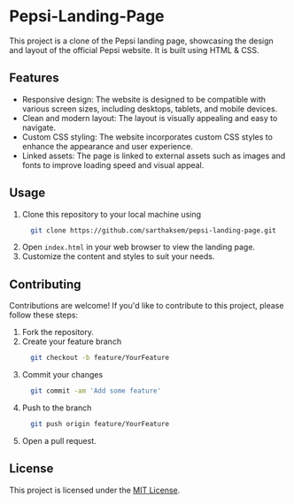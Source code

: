 # Pepsi-Landing-Page

This project is a clone of the Pepsi landing page, showcasing the design and layout of the official Pepsi website. It is built using HTML & CSS.

## Features

- Responsive design: The website is designed to be compatible with various screen sizes, including desktops, tablets, and mobile devices.
- Clean and modern layout: The layout is visually appealing and easy to navigate.
- Custom CSS styling: The website incorporates custom CSS styles to enhance the appearance and user experience.
- Linked assets: The page is linked to external assets such as images and fonts to improve loading speed and visual appeal.

## Usage

1. Clone this repository to your local machine using
   ```bash
     git clone https://github.com/sarthaksem/pepsi-landing-page.git
   ```
2. Open `index.html` in your web browser to view the landing page.
3. Customize the content and styles to suit your needs.

## Contributing

Contributions are welcome! If you'd like to contribute to this project, please follow these steps:

1. Fork the repository.
2. Create your feature branch
   ```bash
     git checkout -b feature/YourFeature
   ```
3. Commit your changes
   ```bash
     git commit -am 'Add some feature'
   ```
4. Push to the branch
   ```bash
     git push origin feature/YourFeature
   ```
5. Open a pull request.

## License

This project is licensed under the [MIT License](LICENSE).
